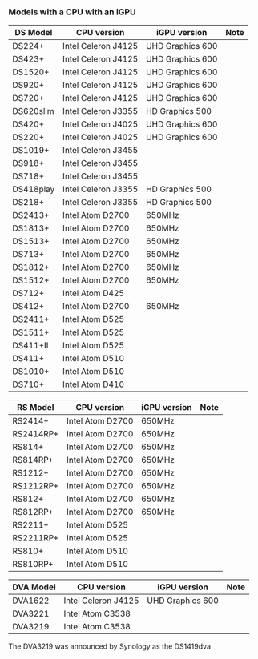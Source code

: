 ### Models with a CPU with an iGPU

| DS Model | CPU version | iGPU version | Note |
|----------|-------------|--------------|------|
| DS224+ | Intel Celeron J4125 | UHD Graphics 600 |  |
| DS423+ | Intel Celeron J4125 | UHD Graphics 600 |  |
| DS1520+ | Intel Celeron J4125 | UHD Graphics 600 |  |
| DS920+ | Intel Celeron J4125 | UHD Graphics 600 |  |
| DS720+ | Intel Celeron J4125 | UHD Graphics 600 |  |
| DS620slim | Intel Celeron J3355 | HD Graphics 500 |  |
| DS420+ | Intel Celeron J4025 | UHD Graphics 600 |  |
| DS220+ | Intel Celeron J4025 | UHD Graphics 600 |  |
| DS1019+ | Intel Celeron J3455 |  |  |
| DS918+ | Intel Celeron J3455 |  |  |
| DS718+ | Intel Celeron J3455 |  |  |
| DS418play | Intel Celeron J3355 | HD Graphics 500 |  |
| DS218+ | Intel Celeron J3355 | HD Graphics 500 |  |
| DS2413+ | Intel Atom D2700 | 650MHz |  |
| DS1813+ | Intel Atom D2700 | 650MHz |  |
| DS1513+ | Intel Atom D2700 | 650MHz |  |
| DS713+ | Intel Atom D2700 | 650MHz |  |
| DS1812+ | Intel Atom D2700 | 650MHz |  |
| DS1512+ | Intel Atom D2700 | 650MHz |  |
| DS712+ | Intel Atom D425 |  |  |
| DS412+ | Intel Atom D2700 | 650MHz |  |
| DS2411+ | Intel Atom D525 |  |  |
| DS1511+ | Intel Atom D525 |  |  |
| DS411+II | Intel Atom D525 |  |  |
| DS411+ | Intel Atom D510 |  |  |
| DS1010+ | Intel Atom D510 |  |  |
| DS710+ | Intel Atom D410 |  |  |

| RS Model | CPU version | iGPU version | Note |
|----------|-------------|--------------|------|
| RS2414+ | Intel Atom D2700 | 650MHz |  |
| RS2414RP+ | Intel Atom D2700 | 650MHz |  |
| RS814+ | Intel Atom D2700 | 650MHz |  |
| RS814RP+ | Intel Atom D2700 | 650MHz |  |
| RS1212+ | Intel Atom D2700 | 650MHz |  |
| RS1212RP+ | Intel Atom D2700 | 650MHz |  |
| RS812+ | Intel Atom D2700 | 650MHz |  |
| RS812RP+ | Intel Atom D2700 | 650MHz |  |
| RS2211+ | Intel Atom D525 |  |  |
| RS2211RP+ | Intel Atom D525 |  |  |
| RS810+ | Intel Atom D510 |  |  |
| RS810RP+ | Intel Atom D510 |  |  |

| DVA Model | CPU version | iGPU version | Note |
|-----------|-------------|--------------|------|
| DVA1622 | Intel Celeron J4125 | UHD Graphics 600 |  |
| DVA3221 | Intel Atom C3538 |   |  |
| DVA3219 | Intel Atom C3538 |  |  |

The DVA3219 was announced by Synology as the DS1419dva
